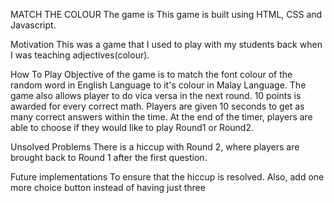 MATCH THE COLOUR
The game is This game is built using HTML, CSS and Javascript.

Motivation
This was a game that I used to play with my students back when I was teaching adjectives(colour). 

How To Play
Objective of the game is to match the font colour of the random word in English Language to it's colour in Malay Language. The game also allows player to do vica versa in the next round. 10 points is awarded for every correct math. Players are given 10 seconds to get as many correct answers within the time. At the end of the timer, players are able to choose if they would like to play Round1 or Round2.

Unsolved Problems
There is a hiccup with Round 2, where players are brought back to Round 1 after the first question.

Future implementations
To ensure that the hiccup is resolved.
Also, add one more choice button instead of having just three